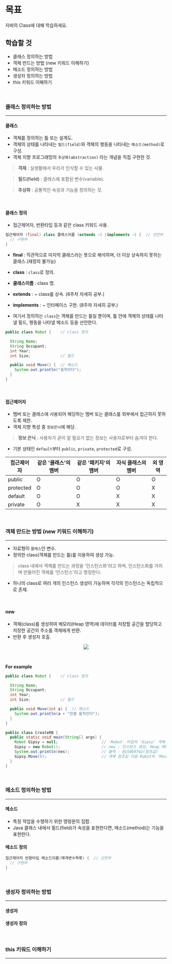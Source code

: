 # 목표
자바의 Class에 대해 학습하세요.

## 학습할 것
  - 클래스 정의하는 방법
  - 객체 만드는 방법 (new 키워드 이해하기)
  - 메소드 정의하는 방법
  - 생성자 정의하는 방법
  - this 키워드 이해하기
<br>


### 클래스 정의하는 방법
---
  #### 클래스
   - 객체를 정의하는 틀 또는 설계도.
   - 객체의 상태를 나타내는 `필드(field)`와 객체의 행동을 나타내는 `메소드(method)`로 구성.
   - 객체 지향 프로그래밍의 `추상화(abstraction)` 라는 개념을 직접 구현한 것.
  > **객체** : 실생활에서 우리가 인식할 수 있는 사물.

  > **필드(field)** : 클래스에 포함된 변수(variable).

  > **추상화** : 공통적인 속성과 기능을 정의하는 것.
<br>

  #### 클래스 정의
   - 접근제어자, 반환타입 등과 같은 class 키워드 사용.
  ```java
  접근제어자 (final) class 클래스이름 (extends ~) (implements ~) {  // 선언부  in () = options
    // 구현부
  }
  ```
  - **final** : 직관적으로 마지막 클래스라는 뜻으로 해석하며, 더 이상 상속하지 못하는 클래스.(재정의 불가능)
  - **class** : `class`로 정의.
  - **클래스이름** : class 명.
  - **extends** : ~ class를 상속. (6주차 자세히 공부.)
  - **implements** : ~ 인터페이스 구현. (8주차 자세히 공부.)

   - 여기서 정의하는 `class`는 객체를 만드는 틀일 뿐이며, 틀 안에 객체의 상태를 나타낼 필드, 행동을 나타낼 메소드 등을 선언한다.
  ```java
  public class Robot {    // class 정의

    String Name;
    String Occupant;
    int Year;
    int Size;             // 필드

    public void Move() {  // 메소드
      System.out.println("움직이다");
    }
  }
  ```
<br>

  #### 접근제어자
   - 멤버 또는 클래스에 사용되어 해당하는 멤버 또는 클래스를 외부에서 접근하지 못하도록 제한.
   - 객체 지향 특성 중 `정보은닉`에 해당.
  > **정보 은닉** : 사용자가 굳이 알 필요가 없는 정보는 사용자로부터 숨겨야 한다.
   - 기본 상태인 `default`부터 `public`, `private`, `protected`로 구성.

<table align="center">
<thead>
  <tr>
    <th>접근제어자</th>
    <th>같은 '클래스'의 멤버</th>
    <th>같은 '패키지'의 멤버</th>
    <th>자식 클래스의 멤버</th>
    <th>외 영역</th>
  </tr>
</thead>
<tbody>
  <tr>
    <td>public</td>
    <td>O</td>
    <td>O</td>
    <td>O</td>
    <td>O</td>
  </tr>
  <tr>
    <td>protected</td>
    <td>O</td>
    <td>O</td>
    <td>O</td>
    <td>X</td>
  </tr>
  <tr>
    <td>default</td>
    <td>O</td>
    <td>O</td>
    <td>X</td>
    <td>X</td>
  </tr>
  <tr>
    <td>private</td>
    <td>O</td>
    <td>X</td>
    <td>X</td>
    <td>X</td>
  </tr>
</tbody>
</table>
<br>


### 객체 만드는 방법 (new 키워드 이해하기)
---
  - 자료형이 `클래스`인 변수.
  - 정의한 class(객체를 만드는 틀)를 이용하여 생성 가능.
> class 내에서 객체를 만드는 과정을 '인스턴스화'라고 하며, 인스턴스화를 거치며 만들어진 객체를 '인스턴스'라고 명칭한다.
  - 하나의 class로 여러 개의 인스턴스 생성이 가능하며 각각의 인스턴스는 독립적으로 존재.
<br>

  #### new
   - 객체(class)를 생성하여 메모리(Heap 영역)에 데이터를 저장할 공간을 할당하고 저장한 공간의 주소를 객체에게 반환.
   - 반환 후 생성자 호출.

<p align="center"><img src="https://github.com/SeungTaeGit/Language/assets/129585999/4f1e5c4b-0ead-4062-bc1a-4314f4a10ce3"></p>
<br>

**For example**
  ```java
  public class Robot {    // class 정의

    String Name;
    String Occupant;
    int Year;
    int Size;             // 필드

    public void Move(int a) {  // 메소드
      System.out.println(a + "만큼 움직인다");
    }
  }

  public class CreateRB {
    public static void main(String[] args) {
      Robot Gipsy = null;                   // 'Robot' 타입의 'Gipsy' 객체 선언
      Gipsy = new Robot();                  // new : 인스턴스 생성, Heap 메모리 공간 할당, 객체(Gipsy)에게 참조값 리턴
      System.out.println(nes);              // 출력 : @15db9742(참조값)
      Gipsy.Move(5);                        // 객체 참조값 이용 Robot의 'Move'메소드 호출 / 매게변수 '5' 전달
    }
  }
  ```
<br>


### 메소드 정의하는 방법
---
  #### 메소드
   - 특정 작업을 수행하기 위한 명령문의 집합.
   - Java 클래스 내에서 필드(field)가 속성을 표현한다면, 메소드(method)는 기능을 표현한다.
  #### 메소드 정의
  ```java
  접근제어자 반환타입 메소드이름(매개변수목록) {  // 선언부
    // 구현부
  }
  ```
<br>


### 생성자 정의하는 방법
---
  #### 생성자

  #### 생성자 정의
<br>


### this 키워드 이해하기
---
<br>
